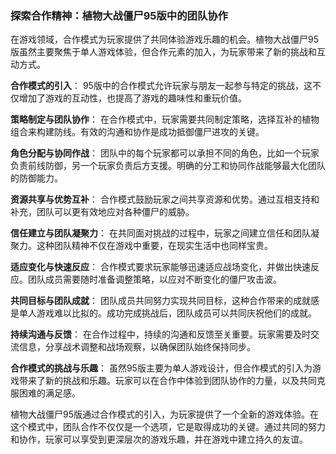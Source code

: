 ### 探索合作精神：植物大战僵尸95版中的团队协作

在游戏领域，合作模式为玩家提供了共同体验游戏乐趣的机会。植物大战僵尸95版虽然主要聚焦于单人游戏体验，但合作元素的加入，为玩家带来了新的挑战和互动方式。

**合作模式的引入**：
95版中的合作模式允许玩家与朋友一起参与特定的挑战，这不仅增加了游戏的互动性，也提高了游戏的趣味性和重玩价值。

**策略制定与团队协作**：
在合作模式中，玩家需要共同制定策略，选择互补的植物组合来构建防线。有效的沟通和协作是成功抵御僵尸进攻的关键。

**角色分配与协同作战**：
团队中的每个玩家都可以承担不同的角色，比如一个玩家负责前线防御，另一个玩家负责后方支援。明确的分工和协同作战能够最大化团队的防御能力。

**资源共享与优势互补**：
合作模式鼓励玩家之间共享资源和优势。通过互相支持和补充，团队可以更有效地应对各种僵尸的威胁。

**信任建立与团队凝聚力**：
在共同面对挑战的过程中，玩家之间建立信任和团队凝聚力。这种团队精神不仅在游戏中重要，在现实生活中也同样宝贵。

**适应变化与快速反应**：
合作模式要求玩家能够迅速适应战场变化，并做出快速反应。团队成员需要随时准备调整策略，以应对不断变化的僵尸攻击波。

**共同目标与团队成就**：
团队成员共同努力实现共同目标，这种合作带来的成就感是单人游戏难以比拟的。成功完成挑战后，团队成员可以共同庆祝他们的成就。

**持续沟通与反馈**：
在合作过程中，持续的沟通和反馈至关重要。玩家需要及时交流信息，分享战术调整和战场观察，以确保团队始终保持同步。

**合作模式的挑战与乐趣**：
虽然95版主要为单人游戏设计，但合作模式的引入为游戏带来了新的挑战和乐趣。玩家可以在合作中体验到团队协作的力量，以及共同克服困难的满足感。

植物大战僵尸95版通过合作模式的引入，为玩家提供了一个全新的游戏体验。在这个模式中，团队合作不仅仅是一个选项，它是取得成功的关键。通过共同的努力和协作，玩家可以享受到更深层次的游戏乐趣，并在游戏中建立持久的友谊。